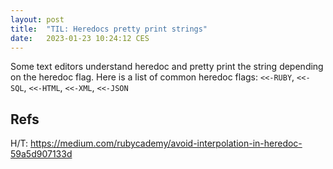 ```yaml
---
layout: post
title:  "TIL: Heredocs pretty print strings"
date:   2023-01-23 10:24:12 CES
---
```


Some text editors understand heredoc and pretty print the string depending on the heredoc flag.
Here is a list of common heredoc flags: `<<-RUBY`, `<<-SQL`, `<<-HTML`, `<<-XML`, `<<-JSON`

## Refs

H/T: <https://medium.com/rubycademy/avoid-interpolation-in-heredoc-59a5d907133d>
